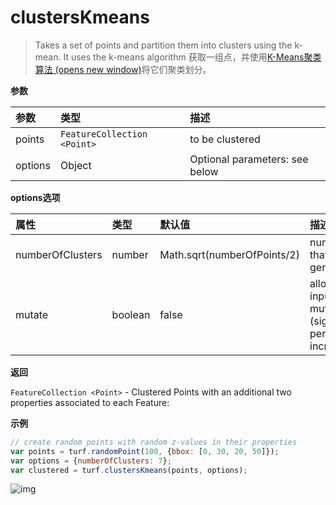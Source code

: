 # clustersKmeans

> Takes a set of points and partition them into clusters using the k-mean. It uses the k-means algorithm
> 获取一组点，并使用[K-Means聚类算法 (opens new window)](https://baike.baidu.com/item/K均值聚类算法/15779627?fr=aladdin)将它们聚类划分。

**参数**

| 参数    | 类型                        | 描述                           |
| :------ | :-------------------------- | :----------------------------- |
| points  | `FeatureCollection <Point>` | to be clustered                |
| options | Object                      | Optional parameters: see below |

**options选项**

| 属性             | 类型    | 默认值                      | 描述                                                         |
| :--------------- | :------ | :-------------------------- | :----------------------------------------------------------- |
| numberOfClusters | number  | Math.sqrt(numberOfPoints/2) | numberOfClusters that will be generated                      |
| mutate           | boolean | false                       | allows GeoJSON input to be mutated (significant performance increase if true) |

**返回**

`FeatureCollection <Point>` - Clustered Points with an additional two properties associated to each Feature:

**示例**

```js
// create random points with random z-values in their properties
var points = turf.randomPoint(100, {bbox: [0, 30, 20, 50]});
var options = {numberOfClusters: 7};
var clustered = turf.clustersKmeans(points, options);
```

![img](https://pzy-images.oss-cn-hangzhou.aliyuncs.com/img/clustersKmeans.bf591a67.webp)